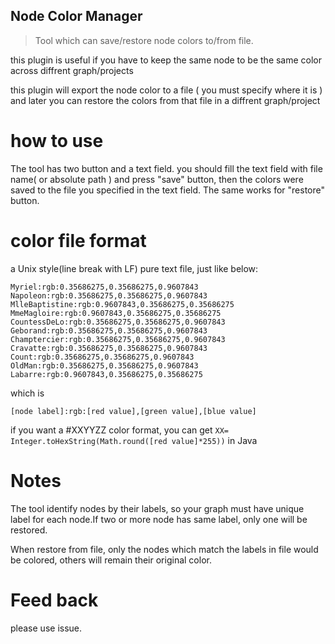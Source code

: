 ## Node Color Manager

> Tool which can save/restore node colors to/from file.

this plugin is useful if you have to keep the same node to be the same color across diffrent graph/projects

this plugin will export the node color to a file ( you must specify where it is ) and later you can restore the colors from that file in a diffrent graph/project


# how to use

The tool has two button and a text field. you should fill the text field with file name( or absolute path ) and press "save" button, then the colors were saved to the file you specified in the text field. The same works for "restore" button.


# color file format

a Unix style(line break with LF) pure text file, just like below:

```
Myriel:rgb:0.35686275,0.35686275,0.9607843
Napoleon:rgb:0.35686275,0.35686275,0.9607843
MlleBaptistine:rgb:0.9607843,0.35686275,0.35686275
MmeMagloire:rgb:0.9607843,0.35686275,0.35686275
CountessDeLo:rgb:0.35686275,0.35686275,0.9607843
Geborand:rgb:0.35686275,0.35686275,0.9607843
Champtercier:rgb:0.35686275,0.35686275,0.9607843
Cravatte:rgb:0.35686275,0.35686275,0.9607843
Count:rgb:0.35686275,0.35686275,0.9607843
OldMan:rgb:0.35686275,0.35686275,0.9607843
Labarre:rgb:0.9607843,0.35686275,0.35686275
```

which is

```
[node label]:rgb:[red value],[green value],[blue value]
```

if you want a #XXYYZZ color format, you can get `XX= Integer.toHexString(Math.round([red value]*255))` in Java


# Notes

The tool identify nodes by their labels, so your graph must have unique label for each node.If two or more node has same label, only one will be restored.

When restore from file, only the nodes which match the labels in file would be colored, others will remain their original color.

# Feed back

please use issue.
